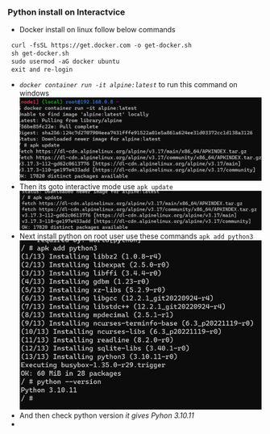 ### Python install on Interactvice
* Docker install on linux follow below commands

```
 curl -fsSL https://get.docker.com -o get-docker.sh
 sh get-docker.sh
 sudo usermod -aG docker ubuntu
 exit and re-login
 ```

* _`docker container run -it alpine:latest`_  to run this command on windows
![Preview](./Images/docker10.png)
* Then its goto interactive mode use `apk update`
![Preview](./Images/docker11.png)
* Next install python on root user use these commands `apk add python3`
![Preview](./Images/docker12.png)
* And then check python version
    _it gives Pyhon 3.10.11_
* 

